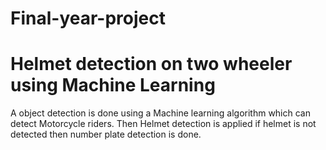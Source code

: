 # Final-year-project
# Helmet detection on two wheeler using Machine Learning

A object detection is done using a Machine learning  algorithm which can detect Motorcycle riders. Then Helmet detection is applied if helmet is not detected then number plate detection is done.
